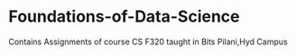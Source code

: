 # Foundations-of-Data-Science
Contains Assignments of course CS F320 taught in Bits Pilani,Hyd Campus
